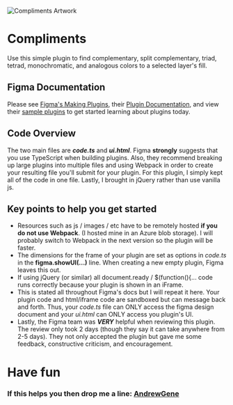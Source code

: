 ![Compliments Artwork](Artwork.png)
# Compliments

Use this simple plugin to find complementary, split complementary, triad, tetrad, monochromatic, and analogous colors to a selected layer's fill.

## Figma Documentation
Please see [Figma's Making Plugins](https://help.figma.com/article/331-making-plugins), their [Plugin Documentation](https://www.figma.com/plugin-docs/intro/), and view their [sample plugins](https://github.com/figma/plugin-samples) to get started learning about plugins today.

## Code Overview
The two main files are ***code.ts*** and ***ui.html***.  Figma **strongly** suggests that you use TypeScript when building plugins.  Also, they recommend breaking up large plugins into multiple files and using Webpack in order to create your resulting file you'll submit for your plugin.  For this plugin, I simply kept all of the code in one file.  Lastly, I brought in jQuery rather than use vanilla js.

## Key points to help you get started
- Resources such as js / images / etc have to be remotely hosted **if you do not use Webpack**. (I hosted mine in an Azure blob storage).  I will probably switch to Webpack in the next version so the plugin will be faster.
- The dimensions for the frame of your plugin are set as options in *code.ts* in the **figma.showUI(...)** line.  When creating a new empty plugin, Figma leaves this out.
- If using jQuery (or similar) all document.ready / $(function(){... code runs correctly because your plugin is shown in an iFrame.
- This is stated all throughout Figma's docs but I will repeat it here.  Your plugin code and html/iframe code are sandboxed but can message back and forth.  Thus, your *code.ts* file can ONLY access the figma design document and your *ui.html* can ONLY access you plugin's UI.
- Lastly, the Figma team was ***VERY*** helpful when reviewing this plugin.  The review only took 2 days (though they say it can take anywhere from 2-5 days).  They not only accepted the plugin but gave me some feedback, constructive criticism, and encouragement.

# Have fun
### If this helps you then drop me a line: [AndrewGene](https://twitter.com/AndrewGene)
